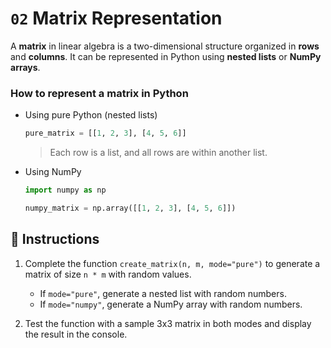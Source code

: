 # `02` Matrix Representation

A **matrix** in linear algebra is a two-dimensional structure organized in **rows** and **columns**. It can be represented in Python using **nested lists** or **NumPy arrays**.

### How to represent a matrix in Python
- Using pure Python (nested lists)
    ```python
    pure_matrix = [[1, 2, 3], [4, 5, 6]]
    ```
    > Each row is a list, and all rows are within another list.

- Using NumPy
    ```python
    import numpy as np

    numpy_matrix = np.array([[1, 2, 3], [4, 5, 6]])
    ```

## 📝 Instructions

1. Complete the function `create_matrix(n, m, mode="pure")` to generate a matrix of size `n * m` with random values.

    - If `mode="pure"`, generate a nested list with random numbers.
    - If `mode="numpy"`, generate a NumPy array with random numbers.

2. Test the function with a sample 3x3 matrix in both modes and display the result in the console.
